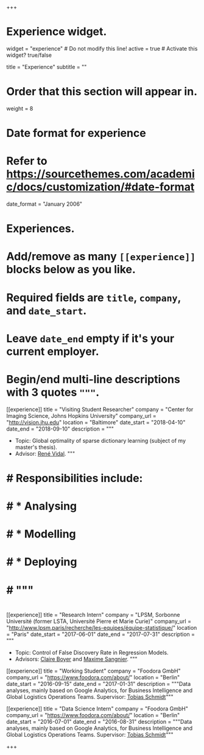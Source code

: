 +++
# Experience widget.
widget = "experience"  # Do not modify this line!
active = true  # Activate this widget? true/false

title = "Experience"
subtitle = ""

# Order that this section will appear in.
weight = 8

# Date format for experience
#   Refer to https://sourcethemes.com/academic/docs/customization/#date-format
date_format = "January 2006"

# Experiences.
#   Add/remove as many `[[experience]]` blocks below as you like.
#   Required fields are `title`, `company`, and `date_start`.
#   Leave `date_end` empty if it's your current employer.
#   Begin/end multi-line descriptions with 3 quotes `"""`.
[[experience]]
  title = "Visiting Student Researcher"
  company = "Center for Imaging Science, Johns Hopkins University"
  company_url = "http://vision.jhu.edu"
  location = "Baltimore"
  date_start = "2018-04-10"
  date_end = "2018-09-10"
  description = """
  * Topic: Global optimality of sparse dictionary learning (subject of my master's thesis).
  * Advisor: [René Vidal](http://www.cis.jhu.edu/~rvidal/).
  """

# #   Responsibilities include:
# #   
# #   * Analysing
# #   * Modelling
# #   * Deploying
# #   """
# 
[[experience]]
  title = "Research Intern"
  company = "LPSM, Sorbonne Université (former LSTA, Université Pierre et Marie Curie)"
  company_url = "http://www.lpsm.paris/recherche/les-equipes/équipe-statistique/"
  location = "Paris"
  date_start = "2017-06-01"
  date_end = "2017-07-31"
  description = """
  * Topic: Control of False Discovery Rate in Regression Models.
  * Advisors: [Claire Boyer](http://www.lpsm.paris/pageperso/boyer/) and [Maxime Sangnier](http://www.lpsm.paris/pageperso/sangnier/index.html).
  """

[[experience]]
  title = "Working Student"
  company = "Foodora GmbH"
  company_url = "https://www.foodora.com/about/"
  location = "Berlin"
  date_start = "2016-09-15"
  date_end = "2017-01-31"
  description = """Data analyses, mainly based on Google Analytics, for Business Intelligence and Global Logistics Operations Teams. Supervisor: [Tobias Schmidt](https://scholar.google.com/citations?user=dxxKepIAAAAJ&hl=en)"""

[[experience]]
  title = "Data Science Intern"
  company = "Foodora GmbH"
  company_url = "https://www.foodora.com/about/"
  location = "Berlin"
  date_start = "2016-07-01"
  date_end = "2016-08-31"
  description = """Data analyses, mainly based on Google Analytics, for Business Intelligence and Global Logistics Operations Teams. Supervisor: [Tobias Schmidt](https://scholar.google.com/citations?user=dxxKepIAAAAJ&hl=en)"""

+++
